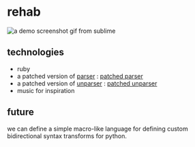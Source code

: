 # rehab

![a demo screenshot gif from sublime](http://i.imgur.com/jfxY4Yw.gif)

technologies
------------

* ruby
* a patched version of [parser](https://github.com/whitequark/parser) : [patched parser](https://github.com/alehander42/parser)
* a patched version of [unparser](https://github.com/mbj/unparser) : [patched unparser](https://github.com/alehander42/parser)
* music for inspiration

future
---------

we can define a simple macro-like language for defining custom bidirectional syntax transforms for python.

